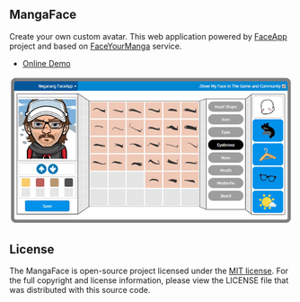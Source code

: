 ## MangaFace
Create your own custom avatar. This web application powered by [FaceApp](https://faceapp.js.org) project and based on [FaceYourManga](https://www.faceyourmanga.com/) service.

- [Online Demo](http://milad-ab.ir/projects/MangaFace)

![MangaFace](docs/preview.jpg "Demo Preview")

## License
The MangaFace is open-source project licensed under the [MIT license](https://opensource.org/licenses/MIT). For the full copyright and license information, please view the LICENSE file that was distributed with this source code.